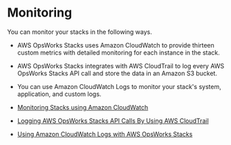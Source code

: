 # Monitoring<a name="monitoring"></a>

You can monitor your stacks in the following ways\.

+ AWS OpsWorks Stacks uses Amazon CloudWatch to provide thirteen custom metrics with detailed monitoring for each instance in the stack\.

+ AWS OpsWorks Stacks integrates with AWS CloudTrail to log every AWS OpsWorks Stacks API call and store the data in an Amazon S3 bucket\.

+ You can use Amazon CloudWatch Logs to monitor your stack's system, application, and custom logs\.


+ [Monitoring Stacks using Amazon CloudWatch](monitoring-cloudwatch.md)
+ [Logging AWS OpsWorks Stacks API Calls By Using AWS CloudTrail](monitoring-cloudtrail.md)
+ [Using Amazon CloudWatch Logs with AWS OpsWorks Stacks](monitoring-cloudwatch-logs.md)
